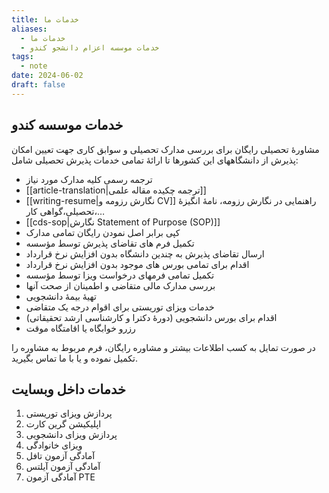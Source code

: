 ```yaml
---
title: خدمات ما
aliases:
  - خدمات ما
  - خدمات موسسه اعزام دانشجو کندو
tags:
  - note
date: 2024-06-02
draft: false
---
```


## خدمات موسسه کندو

مشاورۀ تحصیلی رایگان برای  بررسی مدارک تحصیلی و سوابق کاری جهت تعیین امکان پذیرش از دانشگاههای این کشورها تا ارائۀ تمامی خدمات پذیرش تحصیلی شامل:

- ترجمه رسمی کلیه مدارک مورد نیاز
- [[article-translation|ترجمه چکیده مقاله علمی]]
- [[writing-resume|نگارش رزومه و CV]] راهنمایی در نگارش رزومه، نامۀ انگیزۀ تحصیلی،گواهی کار،…
- [[cds-sop|نگارش Statement of Purpose (SOP)]]
- کپی برابر اصل نمودن رایگان تمامی مدارک
- تکمیل فرم های تقاضای پذیرش توسط مؤسسه
- ارسال تقاضای پذیرش به چندین دانشگاه بدون افزایش نرخ قرارداد
- اقدام برای تمامی بورس های موجود بدون افزایش نرخ قرارداد
- تکمیل تمامی فرمهای درخواست ویزا توسط مؤسسه
- بررسی مدارک مالی متقاضی و اطمینان از صحت آنها
- تهیۀ بیمۀ دانشجویی
- خدمات ویزای توریستی برای اقوام درجه یک متقاضی
- اقدام برای بورس دانشجویی (دورۀ دکترا و کارشناسی ارشد تحقیقاتی)
- رزرو خوابگاه یا اقامتگاه موقت

در صورت تمایل به کسب اطلاعات بیشتر و مشاوره رایگان، فرم مربوط به مشاوره را تکمیل نموده و یا با ما تماس بگیرید.


## خدمات داخل وبسایت


1. پردازش ویزای توریستی
2. اپلیکیشن گرین کارت
3. پردازش ویزای دانشجویی
4. ویزای خانوادگی
5. آمادگی آزمون تافل
6. آمادگی آزمون آیلتس
7. آمادگی آزمون PTE